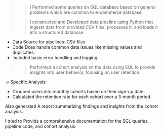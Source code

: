 >> I Performed some queries on SQL database based on general problems which are common to  e-commerce database

>> I constructed and Developed data pipeline using Python that ingests data from provided CSV files, processes it, and loads it into a structured database.
- Data Source for pipelines: CSV files 
- Code Does handle common data issues like missing values and duplicates.
- Included basic error handling and logging.


>> Performed a cohort analysis on the data using SQL to provide insights into user behavior, focusing on user retention.

-> Specific Analysis:
- Grouped users into monthly cohorts based on their sign-up date.
- Calculated the retention rate for each cohort over a 3-month period.

Also generated A report summarizing findings and insights from the cohort analysis. 

I tried to Provide a comprehensive documentation for the SQL queries, pipeline code, and cohort analysis.
